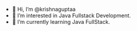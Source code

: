 - 👋 Hi, I’m @krishnaguptaa
- 👀 I’m interested in Java Fullstack Development.
- 🌱 I’m currently learning Java FullStack.

<!---
krishnaguptaa/krishnaguptaa is a ✨ special ✨ repository because its `README.md` (this file) appears on your GitHub profile.
You can click the Preview link to take a look at your changes.
--->
